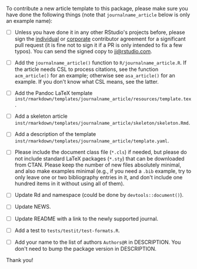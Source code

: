 To contribute a new article template to this package, please make sure you have done the following things (note that `journalname_article` below is only an example name):

- [ ] Unless you have done it in any other RStudio's projects before, please sign the [individual](https://rstudioblog.files.wordpress.com/2017/05/rstudio_individual_contributor_agreement.pdf) or [corporate](https://rstudioblog.files.wordpress.com/2017/05/rstudio_corporate_contributor_agreement.pdf) contributor agreement for a significant pull request (it is fine not to sign it if a PR is only intended to fix a few typos). You can send the signed copy to <jj@rstudio.com>.

- [ ] Add the `journalname_article()` function to `R/journalname_article.R`. If the article needs CSL to process citations, see the function `acm_article()` for an example; otherwise see `asa_article()` for an example. If you don't know what CSL means, see the latter.

- [ ] Add the Pandoc LaTeX template `inst/rmarkdown/templates/journalname_article/resources/template.tex`.

- [ ] Add a skeleton article `inst/rmarkdown/templates/journalname_article/skeleton/skeleton.Rmd`.

- [ ] Add a description of the template `inst/rmarkdown/templates/journalname_article/template.yaml`.

- [ ] Please include the document class file (`*.cls`) if needed, but please do not include standard LaTeX packages (`*.sty`) that can be downloaded from CTAN. Please keep the number of new files absolutely minimal, and also make examples minimal (e.g., if you need a `.bib` example, try to only leave one or two bibliography entries in it, and don't include one hundred items in it without using all of them).

- [ ] Update Rd and namespace (could be done by `devtools::document()`).

- [ ] Update NEWS.

- [ ] Update README with a link to the newly supported journal.

- [ ] Add a test to `tests/testit/test-formats.R`.

- [ ] Add your name to the list of authors `Authors@R` in DESCRIPTION. You don't need to bump the package version in DESCRIPTION.

Thank you!
